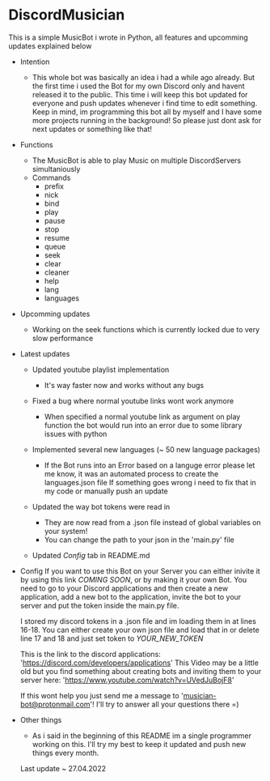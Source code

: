 # DiscordMusician
This is a simple MusicBot i wrote in Python, all features and upcomming updates explained below 

 - Intention
   -  This whole bot was basically an idea i had a while ago already.
      But the first time i used the Bot for my own Discord only and havent released it to the public.
      This time i will keep this bot updated for everyone and push updates whenever i find time to edit something.
      Keep in mind, im programming this bot all by myself and I have some more projects running in the background!
      So please just dont ask for next updates or something like that!
 

 - Functions
    - The MusicBot is able to play Music on multiple DiscordServers simultaniously
    - Commands
      -  prefix
      -  nick
      -  bind
      -  play
      -  pause
      -  stop
      -  resume
      -  queue
      -  seek
      -  clear
      -  cleaner
      -  help
      -  lang
      -  languages


-  Upcomming updates
   -  Working on the seek functions which is currently locked due to very slow performance

-  Latest updates
   -  Updated youtube playlist implementation
      -  It's way faster now and works without any bugs

   -  Fixed a bug where normal youtube links wont work anymore
      -  When specified a normal youtube link as argument on play function
         the bot would run into an error due to some library issues with python

   -  Implemented several new languages (~ 50 new language packages)
      -  If the Bot runs into an Error based on a languge error please let me know,
         it was an automated process to create the languages.json file
         If something goes wrong i need to fix that in my code or manually push an update

   -  Updated the way bot tokens were read in
      -  They are now read from a .json file instead of global variables on your system!
      -  You can change the path to your json in the 'main.py' file

   -  Updated *Config* tab in README.md

-  Config
      If you want to use this Bot on your Server you can either inivite it by using this link *COMING SOON*,
      or by making it your own Bot. You need to go to your Discord applications and then create a new application, add
      a new bot to the application, invite the bot to your server and put the token inside the main.py file.
      
      I stored my discord tokens in a .json file and im loading them in at lines 16-18.
      You can either create your own json file and load that in or delete
      line 17 and 18 and just set token to *YOUR_NEW_TOKEN*

      This is the link to the discord applications: 'https://discord.com/developers/applications'
      This Video may be a little old but you find something about creating bots and inviting them to your server here: 'https://www.youtube.com/watch?v=UVedJuBojF8'

      If this wont help you just send me a message to 'musician-bot@protonmail.com'!
      I'll try to answer all your questions there =)


-  Other things
   -  As i said in the beginning of this README im a single programmer working on this.
      I'll try my best to keep it updated and push new things every month.

   Last update ~ 27.04.2022
